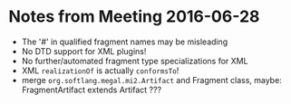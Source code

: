 # Notes from Meeting 2016-06-28 

- The '#' in qualified fragment names may be misleading
- No DTD support for XML plugins!
- No further/automated fragment type specializations for XML
- XML ```realizationOf``` is actually ```conformsTo```!
- merge ```org.softlang.megal.mi2.Artifact``` and Fragment class, maybe: FragmentArtifact extends Artifact ???

